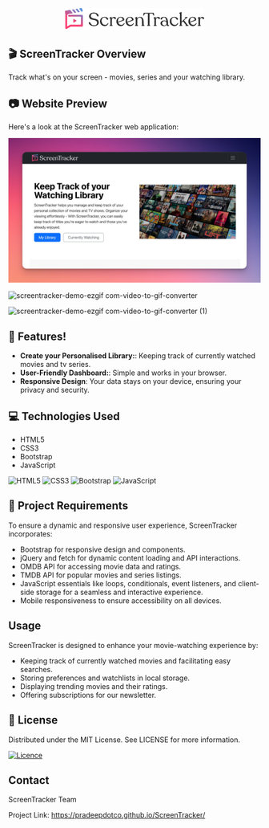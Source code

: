 <p align="center" width="100%">
    <img width="55%" src="https://raw.githubusercontent.com/pradeepdotco/ScreenTracker/fca7fb278aa82026910b69f38bba111cd1b964fc/assets/media/screentracker-logo-dark.svg"> 
</p>


## 🎬 ScreenTracker Overview

Track what's on your screen - movies, series and your watching library.

## 📷 Website Preview

Here's a look at the ScreenTracker web application:

![ScreenTracker Website Preview](https://raw.githubusercontent.com/pradeepdotco/horiseon-accessible-website/main/assets/images/ScreenTracker-website-demo.jpg)

![screentracker-demo-ezgif com-video-to-gif-converter](https://github.com/pradeepdotco/ScreenTracker/assets/61486852/36f435d4-a866-4aca-a699-e4bbef90f6c8)


![screentracker-demo-ezgif com-video-to-gif-converter (1)](https://github.com/pradeepdotco/ScreenTracker/assets/61486852/6a2a002a-0fc8-40f7-8100-8adf8b553550)

## 🌟 Features!




- **Create your Personalised Library:**: Keeping track of currently watched movies and tv series.
- **User-Friendly Dashboard:**: Simple and works in your browser.
- **Responsive Design**: Your data stays on your device, ensuring your privacy and security.

## 💻 Technologies Used

- HTML5
- CSS3
- Bootstrap
- JavaScript

![HTML5](https://img.shields.io/badge/html5-%23E34F26.svg?style=for-the-badge&logo=html5&logoColor=white) ![CSS3](https://img.shields.io/badge/css3-%231572B6.svg?style=for-the-badge&logo=css3&logoColor=white) ![Bootstrap](https://img.shields.io/badge/bootstrap-%238511FA.svg?style=for-the-badge&logo=bootstrap&logoColor=white) ![JavaScript](https://img.shields.io/badge/javascript-%23323330.svg?style=for-the-badge&logo=javascript&logoColor=%23F7DF1E)

## 🤝 Project Requirements

To ensure a dynamic and responsive user experience, ScreenTracker incorporates:

- Bootstrap for responsive design and components.
- jQuery and fetch for dynamic content loading and API interactions.
- OMDB API for accessing movie data and ratings.
- TMDB API for popular movies and series listings.
- JavaScript essentials like loops, conditionals, event listeners, and client-side storage for a seamless and interactive experience.
- Mobile responsiveness to ensure accessibility on all devices.

## Usage

ScreenTracker is designed to enhance your movie-watching experience by:

- Keeping track of currently watched movies and facilitating easy searches.
- Storing preferences and watchlists in local storage.
- Displaying trending movies and their ratings.
- Offering subscriptions for our newsletter. 

## 📍 License

Distributed under the MIT License. See LICENSE for more information.

[![Licence](https://img.shields.io/github/license/Ileriayo/markdown-badges?style=for-the-badge)](./LICENSE)

## Contact

ScreenTracker Team

Project Link: https://pradeepdotco.github.io/ScreenTracker/
